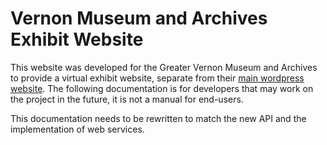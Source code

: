 # Vernon Museum and Archives Exhibit Website

This website was developed for the Greater Vernon Museum and Archives to provide a virtual exhibit website, separate from their <a href="https://vernonmuseum.ca/">main wordpress website</a>. The following documentation is for developers that may work on the project in the future, it is not a manual for end-users.

This documentation needs to be rewritten to match the new API and the implementation of web services.